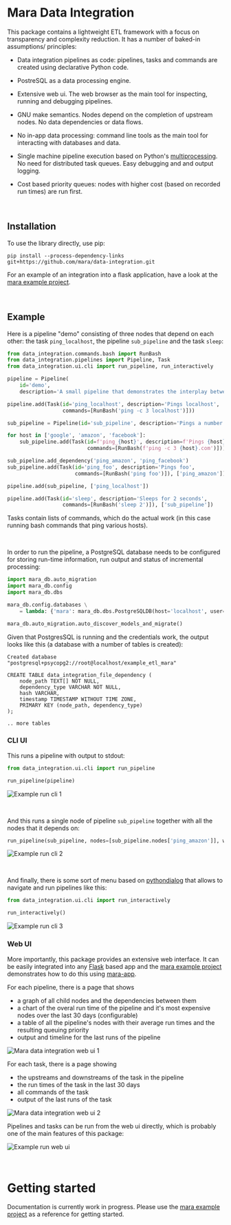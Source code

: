 # Mara Data Integration

This package contains a lightweight ETL framework with a focus on transparency and complexity reduction. It has a number of baked-in assumptions/ principles:

- Data integration pipelines as code: pipelines, tasks and commands are created using declarative Python code.

- PostreSQL as a data processing engine.

- Extensive web ui. The web browser as the main tool for inspecting, running and debugging pipelines.

- GNU make semantics. Nodes depend on the completion of upstream nodes. No data dependencies or data flows.

- No in-app data processing: command line tools as the main tool for interacting with databases and data.

- Single machine pipeline execution based on Python's [multiprocessing](https://docs.python.org/3.6/library/multiprocessing.html). No need for distributed task queues. Easy debugging and and output logging.

- Cost based priority queues: nodes with higher cost (based on recorded run times) are run first.

&nbsp;

## Installation

To use the library directly, use pip:

```
pip install --process-dependency-links git+https://github.com/mara/data-integration.git
```

For an example of an integration into a flask application, have a look at the [mara example project](https://github.com/mara/mara-example-project).


&nbsp;

## Example

Here is a pipeline "demo" consisting of three nodes that depend on each other: the task `ping_localhost`, the pipeline `sub_pipeline` and the task `sleep`:

```python
from data_integration.commands.bash import RunBash
from data_integration.pipelines import Pipeline, Task
from data_integration.ui.cli import run_pipeline, run_interactively

pipeline = Pipeline(
    id='demo',
    description='A small pipeline that demonstrates the interplay between pipelines, tasks and commands')

pipeline.add(Task(id='ping_localhost', description='Pings localhost',
                  commands=[RunBash('ping -c 3 localhost')]))

sub_pipeline = Pipeline(id='sub_pipeline', description='Pings a number of hosts')

for host in ['google', 'amazon', 'facebook']:
    sub_pipeline.add(Task(id=f'ping_{host}', description=f'Pings {host}',
                          commands=[RunBash(f'ping -c 3 {host}.com')]))

sub_pipeline.add_dependency('ping_amazon', 'ping_facebook')
sub_pipeline.add(Task(id='ping_foo', description='Pings foo',
                      commands=[RunBash('ping foo')]), ['ping_amazon'])

pipeline.add(sub_pipeline, ['ping_localhost'])

pipeline.add(Task(id='sleep', description='Sleeps for 2 seconds',
                  commands=[RunBash('sleep 2')]), ['sub_pipeline'])
```

Tasks contain lists of commands, which do the actual work (in this case running bash commands that ping various hosts). 

&nbsp;

In order to run the pipeline, a PostgreSQL database needs to be configured for storing run-time information, run output and status of incremental processing: 

```python
import mara_db.auto_migration
import mara_db.config
import mara_db.dbs

mara_db.config.databases \
    = lambda: {'mara': mara_db.dbs.PostgreSQLDB(host='localhost', user='root', database='example_etl_mara')}

mara_db.auto_migration.auto_discover_models_and_migrate()
```

Given that PostgresSQL is running and the credentials work, the output looks like this (a database with a number of tables is created):

```
Created database "postgresql+psycopg2://root@localhost/example_etl_mara"

CREATE TABLE data_integration_file_dependency (
    node_path TEXT[] NOT NULL, 
    dependency_type VARCHAR NOT NULL, 
    hash VARCHAR, 
    timestamp TIMESTAMP WITHOUT TIME ZONE, 
    PRIMARY KEY (node_path, dependency_type)
);

.. more tables
```

### CLI UI

This runs a pipeline with output to stdout:

```python
from data_integration.ui.cli import run_pipeline

run_pipeline(pipeline)
```

![Example run cli 1](docs/example-run-cli-1.gif)

&nbsp;

And this runs a single node of pipeline `sub_pipeline` together with all the nodes that it depends on:

```python
run_pipeline(sub_pipeline, nodes=[sub_pipeline.nodes['ping_amazon']], with_upstreams=True)
```

![Example run cli 2](docs/example-run-cli-2.gif)

&nbsp;


And finally, there is some sort of menu based on [pythondialog](http://pythondialog.sourceforge.net/) that allows to navigate and run pipelines like this:

```python
from data_integration.ui.cli import run_interactively

run_interactively()
```

![Example run cli 3](docs/example-run-cli-3.gif)



### Web UI

More importantly, this package provides an extensive web interface. It can be easily integrated into any [Flask](http://flask.pocoo.org/) based app and the [mara example project](https://github.com/mara/mara-example-project) demonstrates how to do this using [mara-app](https://github.com/mara/mara-app).

For each pipeline, there is a page that shows

- a graph of all child nodes and the dependencies between them
- a chart of the overal run time of the pipeline and it's most expensive nodes over the last 30 days (configurable)
- a table of all the pipeline's nodes with their average run times and the resulting queuing priority
- output and timeline for the last runs of the pipeline


![Mara data integration web ui 1](docs/mara-data-integration-web-ui-1.png)

For each task, there is a page showing 

- the upstreams and downstreams of the task in the pipeline
- the run times of the task in the last 30 days
- all commands of the task
- output of the last runs of the task

![Mara data integration web ui 2](docs/mara-data-integration-web-ui-2.png)


Pipelines and tasks can be run from the web ui directly, which is probably one of the main features of this package: 

![Example run web ui](docs/example-run-web-ui.gif)

&nbsp;

# Getting started

Documentation is currently work in progress. Please use the [mara example project](https://github.com/mara/mara-example-project) as a reference for getting started. 


